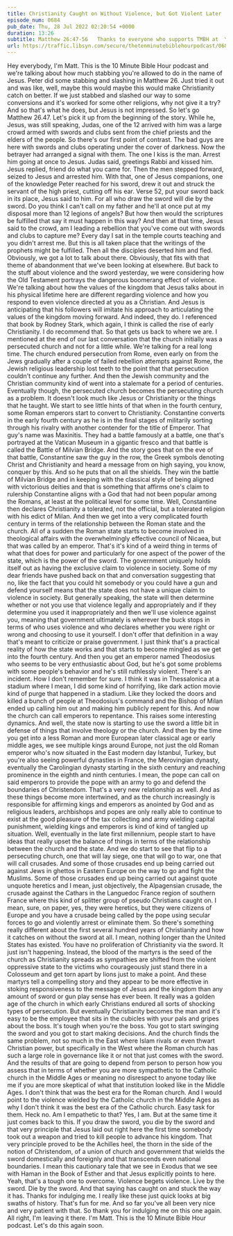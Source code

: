 ```yaml
---
title: Christianity Caught on Without Violence, but Got Violent Later
episode_num: 0684
pub_date: Thu, 28 Jul 2022 02:20:54 +0000
duration: 13:26
subtitle: Matthew 26:47-56   Thanks to everyone who supports TMBH at  You're the reason we can all do this together!  Music written and performed by .
url: https://traffic.libsyn.com/secure/thetenminutebiblehourpodcast/0684_-_Christianity_Caught_on_Without_Violence_but_Got_Violent_Later.mp3
---
```


 Hey everybody, I'm Matt. This is the 10 Minute Bible Hour podcast and we're talking about how much stabbing you're allowed to do in the name of Jesus. Peter did some stabbing and slashing in Matthew 26. Just tried it out and was like, well, maybe this would maybe this would make Christianity catch on better. If we just stabbed and slashed our way to some conversions and it's worked for some other religions, why not give it a try? And so that's what he does, but Jesus is not impressed. So let's go Matthew 26.47. Let's pick it up from the beginning of the story. While he, Jesus, was still speaking, Judas, one of the 12 arrived with him was a large crowd armed with swords and clubs sent from the chief priests and the elders of the people. So there's our first point of contrast. The bad guys are here with swords and clubs operating under the cover of darkness. Now the betrayer had arranged a signal with them. The one I kiss is the man. Arrest him going at once to Jesus. Judas said, greetings Rabbi and kissed him. Jesus replied, friend do what you came for. Then the men stepped forward, seized to Jesus and arrested him. With that, one of Jesus companions, one of the knowledge Peter reached for his sword, drew it out and struck the servant of the high priest, cutting off his ear. Verse 52, put your sword back in its place, Jesus said to him. For all who draw the sword will die by the sword. Do you think I can't call on my father and he'll at once put at my disposal more than 12 legions of angels? But how then would the scriptures be fulfilled that say it must happen in this way? And then at that time, Jesus said to the crowd, am I leading a rebellion that you've come out with swords and clubs to capture me? Every day I sat in the temple courts teaching and you didn't arrest me. But this is all taken place that the writings of the prophets might be fulfilled. Then all the disciples deserted him and fled. Obviously, we got a lot to talk about there. Obviously, that fits with that theme of abandonment that we've been looking at elsewhere. But back to the stuff about violence and the sword yesterday, we were considering how the Old Testament portrays the dangerous boomerang effect of violence. We're talking about how the values of the kingdom that Jesus talks about in his physical lifetime here are different regarding violence and how you respond to even violence directed at you as a Christian. And Jesus is anticipating that his followers will imitate his approach to articulating the values of the kingdom moving forward. And indeed, they do. I referenced that book by Rodney Stark, which again, I think is called the rise of early Christianity. I do recommend that. So that gets us back to where we are. I mentioned at the end of our last conversation that the church initially was a persecuted church and not for a little while. We're talking for a real long time. The church endured persecution from Rome, even early on from the Jews gradually after a couple of failed rebellion attempts against Rome, the Jewish religious leadership lost teeth to the point that that persecution couldn't continue any further. And then the Jewish community and the Christian community kind of went into a stalemate for a period of centuries. Eventually though, the persecuted church becomes the persecuting church as a problem. It doesn't look much like Jesus or Christianity or the things that he taught. We start to see little hints of that when in the fourth century, some Roman emperors start to convert to Christianity. Constantine converts in the early fourth century as he is in the final stages of militarily sorting through his rivalry with another contender for the title of Emperor. That guy's name was Maxinitis. They had a battle famously at a battle, one that's portrayed at the Vatican Museum in a gigantic fresco and that battle is called the Battle of Milvian Bridge. And the story goes that on the eve of that battle, Constantine saw the guy in the row, the Greek symbols denoting Christ and Christianity and heard a message from on high saying, you know, conquer by this. And so he puts that on all the shields. They win the battle of Milvian Bridge and in keeping with the classical style of being aligned with victorious deities and that is something that affirms one's claim to rulership Constantine aligns with a God that had not been popular among the Romans, at least at the political level for some time. Well, Constantine then declares Christianity a tolerated, not the official, but a tolerated religion with his edict of Milan. And then we get into a very complicated fourth century in terms of the relationship between the Roman state and the church. All of a sudden the Roman state starts to become involved in theological affairs with the overwhelmingly effective council of Nicaea, but that was called by an emperor. That's it's kind of a weird thing in terms of what that does for power and particularly for one aspect of the power of the state, which is the power of the sword. The government uniquely holds itself out as having the exclusive claim to violence in society. Some of my dear friends have pushed back on that and conversation suggesting that no, like the fact that you could hit somebody or you could have a gun and defend yourself means that the state does not have a unique claim to violence in society. But generally speaking, the state will then determine whether or not you use that violence legally and appropriately and if they determine you used it inappropriately and then we'll use violence against you, meaning that government ultimately is wherever the buck stops in terms of who uses violence and who declares whether you were right or wrong and choosing to use it yourself. I don't offer that definition in a way that's meant to criticize or praise government. I just think that's a practical reality of how the state works and that starts to become mingled as we get into the fourth century. And then you get an emperor named Theodosius who seems to be very enthusiastic about God, but he's got some problems with some people's behavior and he's still ruthlessly violent. There's an incident. How I don't remember for sure. I think it was in Thessalonica at a stadium where I mean, I did some kind of horrifying, like dark action movie kind of purge that happened in a stadium. Like they locked the doors and killed a bunch of people at Theodosius's command and the Bishop of Milan ended up calling him out and making him publicly repent for this. And now the church can call emperors to repentance. This raises some interesting dynamics. And well, the state now is starting to use the sword a little bit in defense of things that involve theology or the church. And then by the time you get into a less Roman and more European later classical age or early middle ages, we see multiple kings around Europe, not just the old Roman emperor who's now situated in the East modern day Istanbul, Turkey, but you're also seeing powerful dynasties in France, the Merovingian dynasty, eventually the Carolingian dynasty starting in the sixth century and reaching prominence in the eighth and ninth centuries. I mean, the pope can call on said emperors to provide the pope with an army to go and defend the boundaries of Christendom. That's a very new relationship as well. And as these things become more intertwined, and as the church increasingly is responsible for affirming kings and emperors as anointed by God and as religious leaders, archbishops and popes are only really able to continue to exist at the good pleasure of the tax collecting and army wielding capital punishment, wielding kings and emperors is kind of kind of tangled up situation. Well, eventually in the late first millennium, people start to have ideas that really upset the balance of things in terms of the relationship between the church and the state. And we do start to see that flip to a persecuting church, one that will lay siege, one that will go to war, one that will call crusades. And some of those crusades end up being carried out against Jews in ghettos in Eastern Europe on the way to go and fight the Muslims. Some of those crusades end up being carried out against quote unquote heretics and I mean, just objectively, the Alpagensian crusade, the crusade against the Cathars in the Languedoc France region of southern France where this kind of splitter group of pseudo Christians caught on. I mean, sure, on paper, yes, they were heretics, but they were citizens of Europe and you have a crusade being called by the pope using secular forces to go and violently arrest or eliminate them. So there's something really different about the first several hundred years of Christianity and how it catches on without the sword at all. I mean, nothing longer than the United States has existed. You have no proliferation of Christianity via the sword. It just isn't happening. Instead, the blood of the martyrs is the seed of the church as Christianity spreads as sympathies are shifted from the violent oppressive state to the victims who courageously just stand there in a Colosseum and get torn apart by lions just to make a point. And these martyrs tell a compelling story and they appear to be more effective in stoking responsiveness to the message of Jesus and the kingdom than any amount of sword or gun play sense has ever been. It really was a golden age of the church in which early Christians endured all sorts of shocking types of persecution. But eventually Christianity becomes the man and it's easy to be the employee that sits in the cubicles with your pals and gripes about the boss. It's tough when you're the boss. You got to start swinging the sword and you got to start making decisions. And the church finds the same problem, not so much in the East where Islam rivals or even thwart Christian power, but specifically in the West where the Roman church has such a large role in governance like it or not that just comes with the sword. And the results of that are going to depend from person to person how you assess that in terms of whether you are more sympathetic to the Catholic church in the Middle Ages or meaning no disrespect to anyone today like me if you are more skeptical of what that institution looked like in the Middle Ages. I don't think that was the best era for the Roman church. And I would point to the violence wielded by the Catholic church in the Middle Ages as why I don't think it was the best era of the Catholic church. Easy task for them. Heck no. Am I empathetic to that? Yes, I am. But at the same time it just comes back to this. If you draw the sword, you die by the sword and that very principle that Jesus laid out right here the first time somebody took out a weapon and tried to kill people to advance his kingdom. That very principle proved to be the Achilles heel, the thorn in the side of the notion of Christendom, of a union of church and government that wields the sword domestically and foreignly and that transcends even national boundaries. I mean this cautionary tale that we see in Exodus that we see with Haman in the Book of Esther and that Jesus explicitly points to here. Yeah, that's a tough one to overcome. Violence begets violence. Live by the sword. Die by the sword. And that saying has caught on and stuck the way it has. Thanks for indulging me. I really like these just quick looks at big swaths of history. That's fun for me. And so far you've all been very nice and very patient with that. So thank you for indulging me on this one again. All right, I'm leaving it there. I'm Matt. This is the 10 Minute Bible Hour podcast. Let's do this again soon.
